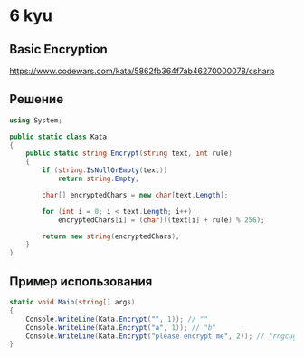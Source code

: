 # 6 kyu

## Basic Encryption

https://www.codewars.com/kata/5862fb364f7ab46270000078/csharp

## Решение 

```C#
using System;

public static class Kata
{
    public static string Encrypt(string text, int rule)
    {
        if (string.IsNullOrEmpty(text))
            return string.Empty;

        char[] encryptedChars = new char[text.Length];

        for (int i = 0; i < text.Length; i++)
            encryptedChars[i] = (char)((text[i] + rule) % 256);

        return new string(encryptedChars);
    }
}
```
## Пример использования 

```C#
static void Main(string[] args)
{
    Console.WriteLine(Kata.Encrypt("", 1)); // ""
    Console.WriteLine(Kata.Encrypt("a", 1)); // "b"
    Console.WriteLine(Kata.Encrypt("please encrypt me", 2)); // "rngcug\"gpet{rv\"og"
}
```
